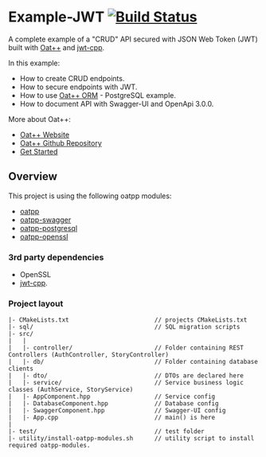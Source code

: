 # Example-JWT [![Build Status](https://dev.azure.com/lganzzzo/lganzzzo/_apis/build/status/oatpp.example-jwt?branchName=master)](https://dev.azure.com/lganzzzo/lganzzzo/_build?definitionId=9?branchName=master)

A complete example of a "CRUD" API secured with JSON Web Token (JWT) built with [Oat++](https://github.com/oatpp/oatpp) and [jwt-cpp](https://github.com/Thalhammer/jwt-cpp).

In this example:

- How to create CRUD endpoints.
- How to secure endpoints with JWT.
- How to use [Oat++ ORM](https://oatpp.io/docs/components/orm/#high-level-overview) - PostgreSQL example.
- How to document API with Swagger-UI and OpenApi 3.0.0.

More about Oat++:

- [Oat++ Website](https://oatpp.io/)
- [Oat++ Github Repository](https://github.com/oatpp/oatpp)
- [Get Started](https://oatpp.io/docs/start)

## Overview

This project is using the following oatpp modules:

- [oatpp](https://github.com/oatpp/oatpp) 
- [oatpp-swagger](https://github.com/oatpp/oatpp-swagger)
- [oatpp-postgresql](https://github.com/oatpp/oatpp-postgresql)
- [oatpp-openssl](https://github.com/oatpp/oatpp-openssl)

### 3rd party dependencies

- OpenSSL
- [jwt-cpp](https://github.com/Thalhammer/jwt-cpp).

### Project layout

```
|- CMakeLists.txt                        // projects CMakeLists.txt
|- sql/                                  // SQL migration scripts
|- src/
|   |
|   |- controller/                       // Folder containing REST Controllers (AuthController, StoryController)
|   |- db/                               // Folder containing database clients
|   |- dto/                              // DTOs are declared here
|   |- service/                          // Service business logic classes (AuthService, StoryService)
|   |- AppComponent.hpp                  // Service config
|   |- DatabaseComponent.hpp             // Database config
|   |- SwaggerComponent.hpp              // Swagger-UI config
|   |- App.cpp                           // main() is here
|
|- test/                                 // test folder
|- utility/install-oatpp-modules.sh      // utility script to install required oatpp-modules.
```

